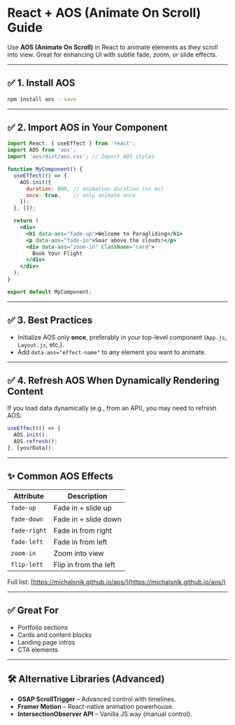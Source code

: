 
# React + AOS (Animate On Scroll) Guide

Use **AOS (Animate On Scroll)** in React to animate elements as they scroll into view. Great for enhancing UI with subtle fade, zoom, or slide effects.

---

## ✅ 1. Install AOS

```bash
npm install aos --save
```

---

## ✅ 2. Import AOS in Your Component

```jsx
import React, { useEffect } from 'react';
import AOS from 'aos';
import 'aos/dist/aos.css'; // Import AOS styles

function MyComponent() {
  useEffect(() => {
    AOS.init({
      duration: 800, // animation duration (in ms)
      once: true,    // only animate once
    });
  }, []);

  return (
    <div>
      <h1 data-aos="fade-up">Welcome to Paragliding</h1>
      <p data-aos="fade-in">Soar above the clouds!</p>
      <div data-aos="zoom-in" className="card">
        Book Your Flight
      </div>
    </div>
  );
}

export default MyComponent;
```

---

## ✅ 3. Best Practices

- Initialize AOS only **once**, preferably in your top-level component (`App.js`, `Layout.js`, etc.).
- Add `data-aos="effect-name"` to any element you want to animate.

---

## ✅ 4. Refresh AOS When Dynamically Rendering Content

If you load data dynamically (e.g., from an API), you may need to refresh AOS:

```jsx
useEffect(() => {
  AOS.init();
  AOS.refresh();
}, [yourData]);
```

---

## ✨ Common AOS Effects

| Attribute             | Description             |
|----------------------|-------------------------|
| `fade-up`            | Fade in + slide up      |
| `fade-down`          | Fade in + slide down    |
| `fade-right`         | Fade in from right      |
| `fade-left`          | Fade in from left       |
| `zoom-in`            | Zoom into view          |
| `flip-left`          | Flip in from the left   |

Full list: [https://michalsnik.github.io/aos/](https://michalsnik.github.io/aos/)

---

## ✅ Great For

- Portfolio sections
- Cards and content blocks
- Landing page intros
- CTA elements

---

## 🛠️ Alternative Libraries (Advanced)

- **GSAP ScrollTrigger** – Advanced control with timelines.
- **Framer Motion** – React-native animation powerhouse.
- **IntersectionObserver API** – Vanilla JS way (manual control).
